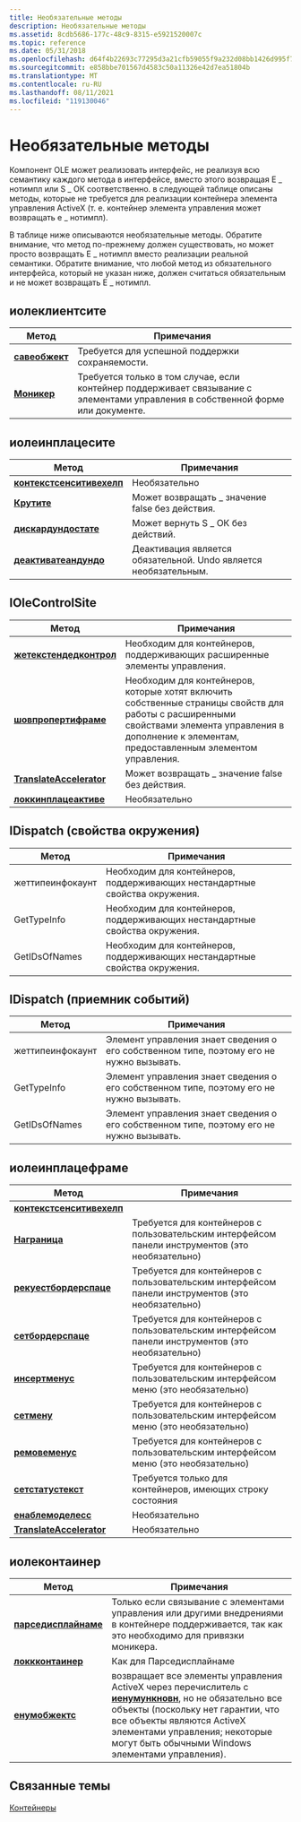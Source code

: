 ```yaml
---
title: Необязательные методы
description: Необязательные методы
ms.assetid: 8cdb5686-177c-48c9-8315-e5921520007c
ms.topic: reference
ms.date: 05/31/2018
ms.openlocfilehash: d64f4b22693c77295d3a21cfb59055f9a232d08bb1426d995f710bbf24073d60
ms.sourcegitcommit: e858bbe701567d4583c50a11326e42d7ea51804b
ms.translationtype: MT
ms.contentlocale: ru-RU
ms.lasthandoff: 08/11/2021
ms.locfileid: "119130046"
---
```

# <a name="optional-methods"></a>Необязательные методы

Компонент OLE может реализовать интерфейс, не реализуя всю семантику каждого метода в интерфейсе, вместо этого возвращая E \_ нотимпл или S \_ ОК соответственно. в следующей таблице описаны методы, которые не требуется для реализации контейнера элемента управления ActiveX (т. е. контейнер элемента управления может возвращать e \_ нотимпл).

В таблице ниже описываются необязательные методы. Обратите внимание, что метод по-прежнему должен существовать, но может просто возвращать E \_ нотимпл вместо реализации реальной семантики. Обратите внимание, что любой метод из обязательного интерфейса, который не указан ниже, должен считаться обязательным и не может возвращать E \_ нотимпл.

## <a name="ioleclientsite"></a>иолеклиентсите



| Метод                                                     | Примечания                                                                                                 |
|------------------------------------------------------------|----------------------------------------------------------------------------------------------------------|
| [**савеобжект**](/windows/desktop/api/OleIdl/nf-oleidl-ioleclientsite-saveobject)<br/> | Требуется для успешной поддержки сохраняемости.<br/>                                       |
| [**Моникер**](/windows/desktop/api/OleIdl/nf-oleidl-ioleclientsite-getmoniker)<br/> | Требуется только в том случае, если контейнер поддерживает связывание с элементами управления в собственной форме или документе.<br/> |



 

## <a name="ioleinplacesite"></a>иолеинплацесите



| Метод                                                                     | Примечания                                                 |
|----------------------------------------------------------------------------|----------------------------------------------------------|
| [**контекстсенситивехелп**](/windows/desktop/api/OleIdl/nf-oleidl-iolewindow-contextsensitivehelp)<br/> | Необязательно<br/>                                      |
| [**Крутите**](/windows/desktop/api/OleIdl/nf-oleidl-ioleinplacesite-scroll)<br/>                        | Может возвращать \_ значение false без действия.<br/>           |
| [**дискардундостате**](/windows/desktop/api/OleIdl/nf-oleidl-ioleinplacesite-discardundostate)<br/>    | Может вернуть S \_ ОК без действий.<br/>              |
| [**деактиватеандундо**](/windows/desktop/api/OleIdl/nf-oleidl-ioleinplacesite-deactivateandundo)<br/>  | Деактивация является обязательной. Undo является необязательным. <br/> |



 

## <a name="iolecontrolsite"></a>IOleControlSite



| Метод                                                                          | Примечания                                                                                                                                                            |
|---------------------------------------------------------------------------------|---------------------------------------------------------------------------------------------------------------------------------------------------------------------|
| [**жетекстендедконтрол**](/windows/desktop/api/OCIdl/nf-ocidl-iolecontrolsite-getextendedcontrol)<br/>     | Необходим для контейнеров, поддерживающих расширенные элементы управления.<br/>                                                                                                 |
| [**шовпропертифраме**](/windows/desktop/api/OCIdl/nf-ocidl-iolecontrolsite-showpropertyframe)<br/>       | Необходим для контейнеров, которые хотят включить собственные страницы свойств для работы с расширенными свойствами элемента управления в дополнение к элементам, предоставленным элементом управления.<br/> |
| [**TranslateAccelerator**](/windows/desktop/api/OCIdl/nf-ocidl-iolecontrolsite-translateaccelerator)<br/> | Может возвращать \_ значение false без действия.<br/>                                                                                                                      |
| [**локкинплацеактиве**](/windows/desktop/api/OCIdl/nf-ocidl-iolecontrolsite-lockinplaceactive)<br/>       | Необязательно<br/>                                                                                                                                                 |



 

## <a name="idispatch-ambient-properties"></a>IDispatch (свойства окружения)



| Метод                      | Примечания                                                                          |
|-----------------------------|-----------------------------------------------------------------------------------|
| жеттипеинфокаунт<br/> | Необходим для контейнеров, поддерживающих нестандартные свойства окружения.<br/> |
| GetTypeInfo<br/>      | Необходим для контейнеров, поддерживающих нестандартные свойства окружения.<br/> |
| GetIDsOfNames<br/>    | Необходим для контейнеров, поддерживающих нестандартные свойства окружения.<br/> |



 

## <a name="idispatch-event-sink"></a>IDispatch (приемник событий)



| Метод                      | Примечания                                                                               |
|-----------------------------|----------------------------------------------------------------------------------------|
| жеттипеинфокаунт<br/> | Элемент управления знает сведения о его собственном типе, поэтому его не нужно вызывать.<br/> |
| GetTypeInfo<br/>      | Элемент управления знает сведения о его собственном типе, поэтому его не нужно вызывать.<br/> |
| GetIDsOfNames<br/>    | Элемент управления знает сведения о его собственном типе, поэтому его не нужно вызывать.<br/> |



 

## <a name="ioleinplaceframe"></a>иолеинплацефраме



| Метод                                                                           | Примечания                                                                |
|----------------------------------------------------------------------------------|-------------------------------------------------------------------------|
| [**контекстсенситивехелп**](/windows/desktop/api/OleIdl/nf-oleidl-iolewindow-contextsensitivehelp)<br/>       |                                                                         |
| [**Награница**](/windows/desktop/api/OleIdl/nf-oleidl-ioleinplaceuiwindow-getborder)<br/>                    | Требуется для контейнеров с пользовательским интерфейсом панели инструментов (это необязательно)<br/> |
| [**рекуестбордерспаце**](/windows/desktop/api/OleIdl/nf-oleidl-ioleinplaceuiwindow-requestborderspace)<br/>  | Требуется для контейнеров с пользовательским интерфейсом панели инструментов (это необязательно)<br/> |
| [**сетбордерспаце**](/windows/desktop/api/OleIdl/nf-oleidl-ioleinplaceuiwindow-setborderspace)<br/>          | Требуется для контейнеров с пользовательским интерфейсом панели инструментов (это необязательно)<br/> |
| [**инсертменус**](/windows/desktop/api/OleIdl/nf-oleidl-ioleinplaceframe-insertmenus)<br/>                   | Требуется для контейнеров с пользовательским интерфейсом меню (это необязательно)<br/>    |
| [**сетмену**](/windows/desktop/api/OleIdl/nf-oleidl-ioleinplaceframe-setmenu)<br/>                           | Требуется для контейнеров с пользовательским интерфейсом меню (это необязательно)<br/>    |
| [**ремовеменус**](/windows/desktop/api/OleIdl/nf-oleidl-ioleinplaceframe-removemenus)<br/>                   | Требуется для контейнеров с пользовательским интерфейсом меню (это необязательно)<br/>    |
| [**сетстатустекст**](/windows/desktop/api/OleIdl/nf-oleidl-ioleinplaceframe-setstatustext)<br/>               | Требуется только для контейнеров, имеющих строку состояния<br/>        |
| [**енаблемоделесс**](/windows/desktop/api/OleIdl/nf-oleidl-ioleinplaceframe-enablemodeless)<br/>             | Необязательно<br/>                                                     |
| [**TranslateAccelerator**](/windows/desktop/api/OleIdl/nf-oleidl-ioleinplaceframe-translateaccelerator)<br/> | Необязательно<br/>                                                     |



 

## <a name="iolecontainer"></a>иолеконтаинер



| Метод                                                                    | Примечания                                                                                                                                                                                                                                             |
|---------------------------------------------------------------------------|------------------------------------------------------------------------------------------------------------------------------------------------------------------------------------------------------------------------------------------------------|
| [**парседисплайнаме**](/windows/desktop/api/OleIdl/nf-oleidl-iparsedisplayname-parsedisplayname)<br/> | Только если связывание с элементами управления или другими внедрениями в контейнере поддерживается, так как это необходимо для привязки моникера.<br/>                                                                                                                  |
| [**локкконтаинер**](/windows/desktop/api/OleIdl/nf-oleidl-iolecontainer-lockcontainer)<br/>           | Как для Парседисплайнаме<br/>                                                                                                                                                                                                                   |
| [**енумобжектс**](/windows/desktop/api/OleIdl/nf-oleidl-iolecontainer-enumobjects)<br/>               | возвращает все элементы управления ActiveX через перечислитель с [**иенумункновн**](/windows/win32/api/objidlbase/nn-objidlbase-ienumunknown), но не обязательно все объекты (поскольку нет гарантии, что все объекты являются ActiveX элементами управления; некоторые могут быть обычными Windows элементами управления).<br/> |



 

## <a name="related-topics"></a>Связанные темы

<dl> <dt>

[Контейнеры](containers.md)
</dt> </dl>

 

